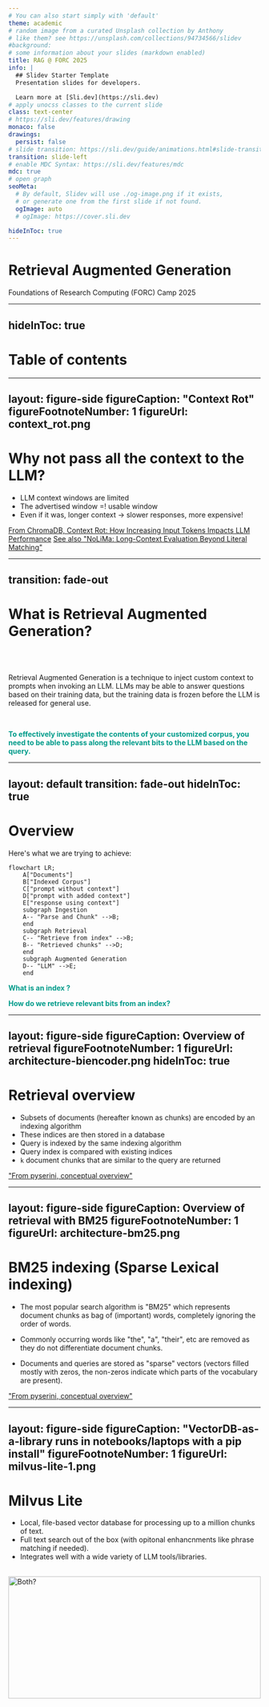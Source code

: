 ```yaml
---
# You can also start simply with 'default'
theme: academic
# random image from a curated Unsplash collection by Anthony
# like them? see https://unsplash.com/collections/94734566/slidev
#background: 
# some information about your slides (markdown enabled)
title: RAG @ FORC 2025
info: |
  ## Slidev Starter Template
  Presentation slides for developers.

  Learn more at [Sli.dev](https://sli.dev)
# apply unocss classes to the current slide
class: text-center
# https://sli.dev/features/drawing
monaco: false
drawings:
  persist: false
# slide transition: https://sli.dev/guide/animations.html#slide-transitions
transition: slide-left
# enable MDC Syntax: https://sli.dev/features/mdc
mdc: true
# open graph
seoMeta:
  # By default, Slidev will use ./og-image.png if it exists,
  # or generate one from the first slide if not found.
  ogImage: auto
  # ogImage: https://cover.sli.dev

hideInToc: true
---
```


# Retrieval Augmented Generation
Foundations of Research Computing (FORC) Camp 2025


<div class="abs-br m-6 text-xl">
  <a href="https://github.com/NYU-RTS/rag-forc-2025" target="_blank" class="slidev-icon-btn">
    <carbon:logo-github />
  </a>
</div>

<!--
The last comment block of each slide will be treated as slide notes. It will be visible and editable in Presenter Mode along with the slide. [Read more in the docs](https://sli.dev/guide/syntax.html#notes)
-->


---
hideInToc: true
---

# Table of contents

<Toc text-sm minDepth="1" maxDepth="1" />

---
layout: figure-side
figureCaption: "Context Rot"
figureFootnoteNumber: 1
figureUrl: context_rot.png
---
# Why not pass all the context to the LLM?

- LLM context windows are limited
- The advertised window =! usable window
- Even if it was, longer context -> slower responses, more expensive!

<Footnotes separator>
  <Footnote :number=1><a href="https://research.trychroma.com/context-rot" rel="noreferrer" target="_blank">From ChromaDB, Context Rot: How Increasing Input Tokens Impacts LLM Performance</a></Footnote>
  <Footnote :number=2><a href="https://arxiv.org/abs/2502.05167" rel="noreferrer" target="_blank">See also "NoLiMa: Long-Context Evaluation Beyond Literal Matching"</a></Footnote>
</Footnotes>


---
transition: fade-out
---

# What is Retrieval Augmented Generation?

<br>
<br>

Retrieval Augmented Generation is a technique to inject custom context to prompts when invoking an LLM. LLMs may be able to answer questions based on their training data, but the training 
data is frozen before the LLM is released for general use. 

<br>


<p style="color:#009b8a" v-click>
  <b>
    To effectively investigate the contents of your customized corpus, you need to be able to pass along the relevant bits to the LLM based on the query.
  </b>
</p>

<!--
Here is another comment.
-->

---
layout: default
transition: fade-out
hideInToc: true
---
# Overview

Here's what we are trying to achieve:
<br>

```mermaid
flowchart LR;
    A["Documents"]
    B["Indexed Corpus"]
    C["prompt without context"]
    D["prompt with added context"]
    E["response using context"]
    subgraph Ingestion
    A-- "Parse and Chunk" -->B;
    end
    subgraph Retrieval
    C-- "Retrieve from index" -->B;
    B-- "Retrieved chunks" -->D;
    end
    subgraph Augmented Generation
    D-- "LLM" -->E;
    end
```

<p style="color:#009b8a" v-click>
  <b>
    What is an <span v-mark="{at:1, type:'underline'}"> index </span> ?
  </b>
</p>

<p style="color:#009b8a" v-click>
  <b>
    How do we <span v-mark="{at:2, type:'underline'}"> retrieve </span> relevant bits from an index?
  </b>
</p>

<!--
Here is another comment.
-->


---
layout: figure-side
figureCaption: Overview of retrieval
figureFootnoteNumber: 1
figureUrl: architecture-biencoder.png
hideInToc: true
---

# Retrieval overview

- Subsets of documents (hereafter known as chunks) are encoded by an indexing algorithm
- These indices are then stored in a database
- Query is indexed by the same indexing algorithm
- Query index is compared with existing indices
- `k` document chunks that are similar to the query are returned

<Footnotes separator>
  <Footnote :number=1><a href="https://github.com/castorini/pyserini/blob/master/docs/conceptual-framework.md" rel="noreferrer" target="_blank">"From pyserini, conceptual overview"</a></Footnote>
</Footnotes>

---
layout: figure-side
figureCaption: Overview of retrieval with BM25
figureFootnoteNumber: 1
figureUrl: architecture-bm25.png
---

# BM25 indexing (Sparse Lexical indexing)

- The most popular search algorithm is "BM25" which represents document chunks as bag of (important) words, completely ignoring the order of words.

- Commonly occurring words like "the", "a", "their", etc are removed as they do not differentiate document chunks.  

- Documents and queries are stored as "sparse" vectors (vectors filled mostly with zeros, the non-zeros indicate which parts of the vocabulary are present).

<Footnotes separator>
  <Footnote :number=1><a href="https://github.com/castorini/pyserini/blob/master/docs/conceptual-framework.md" rel="noreferrer" target="_blank">"From pyserini, conceptual overview"</a></Footnote>
</Footnotes>

---
layout: figure-side
figureCaption: "VectorDB-as-a-library runs in notebooks/laptops with a pip install"
figureFootnoteNumber: 1
figureUrl: milvus-lite-1.png
---
# Milvus Lite

- Local, file-based vector database for processing up to a million chunks of text.
- Full text search out of the box (with opitonal enhancnments like phrase matching if needed).
- Integrates well with a wide variety of LLM tools/libraries.  

<br/>

<v-click>
  <img src="/milvus.png" alt="Both?" class="center" style="width: 100%; height: 25%">
</v-click>

<Footnotes separator>
  <Footnote :number=1><a href="https://milvus.io/" rel="noreferrer" target="_blank">"Milvus documentation"</a></Footnote>
  <Footnote :number=2><a href="https://milvus.io/blog/introducing-milvus-lite.md" rel="noreferrer" target="_blank">"Introducing Milvus Lite: Start Building a GenAI Application in Seconds"</a></Footnote>
</Footnotes>

---
layout: figure
figureCaption: Full text search with MilvusLite
figureFootnoteNumber: 1
figureUrl: milvus_bm25.png
hideInToc: true
---
# Full text search with MilvusLite

<Footnotes separator>
  <Footnote :number=1><a href="https://milvus.io/docs/full-text-search.md" rel="noreferrer" target="_blank">"From Milvus documentation"</a></Footnote>
</Footnotes>

---
layout: figure-side
figureCaption: Overview of Docling
figureFootnoteNumber: 1
figureUrl: docling_overview.png
---
# Docling pipeline
- Docling is an library that can be used to process HTML/PDF/DOCX/etc documents to chunks of text that can be indexed. 
- Docling converts all douments to a unified "DoclingDocument" format that can be optionally exported to Markdown. 
- Comes with an document structure aware chunker that can be customized.

<Footnotes separator>
  <Footnote :number=1><a href="https://docling-project.github.io/docling/" rel="noreferrer" target="_blank">"Docling simplifies document processing, parsing diverse formats and providing seamless integrations with the gen AI ecosystem."</a></Footnote>
</Footnotes>


---
layout: default
transition: fade-out
---
# Demo with NYU Library Research Guides!
- Compile a list of URLs for the reseasch guides
- Use docling to process HTML pages
- Use `MilvusLite` to create a BM25 index
- Try this yourself during the hands-on later!


---
layout: figure-side
figureCaption: Encoder-only transformer
figureFootnoteNumber: 1
figureUrl: embedding-models.png
---
# Encoder Transformers (embedding models)

- LLMs that generate text/images/audio/etc are decoder models, i.e. they are designed to generate content one token at a time. 
- Encoder LLMs on the other hand are used for pre defined tasks like generating embeddings for semantic search, clustering, classification, etc.

<Footnotes separator>
  <Footnote :number=1><a href="https://www.oreilly.com/library/view/hands-on-large-language/9781098150952/" rel="noreferrer" target="_blank">"We use an embedding model to convert textual input, such as documents, sentences, and phrases, to numerical representations, called embeddings." <br/> From Hands-On Large Language Models By Jay Alammar, Maarten Grootendorst</a></Footnote>
</Footnotes>

---
layout: default
transition: fade-out
hideInToc: true
---
# Embeddings demo

- Traditional indexing techniques did not account for contexts for a word, wherever it occurred the word was indexed the same way.  
- LLMs produce "contextual" embeddings that can capture the semantic meaning over just tracking the keyword occurrences. 

 <br/>
 <br/>

<blockquote>
  <p>
    Head over to this demo and see how embedding models cluster sentences (projected onto a 2D grid, the actual embedding dimensions are much larger): <a href=https://huggingface.co/spaces/webml-community/ettin-embedding-webgpu>https://huggingface.co/spaces/webml-community/ettin-embedding-webgpu</a>
  </p>
</blockquote>

---
layout: figure-side
figureCaption: Cosine search with embeddings
figureFootnoteNumber: 1
figureUrl: cosine-similarity.png
hideInToc: true
---
# Cosine search with embeddings

Once we have the embedding vectors for the text chunks and the query, we can compute the similarity scores for each (query, text-chunk) pair. 

With normalized vectors, we can skip computing the magnitudes and compute only the dot/inner product.


---
layout: default
transition: fade-out
---
# Demo comparing BM25 and semantic search
- The BM25 results retrieve keywords, but fail to account for intent of the query. For the demo query, it worked well.

- But, that may not always be the case <sup>1</sup>:
<div class="center">
  <img src="/croissants-are-breads.png" alt="Semantic search can mistake croissants for breads!" class="center" style="width: 75%; height: 75%">
</div>

<Footnotes separator>
  <Footnote :number=1> <a rel="noreferrer" target="_blank">"From https://fika.bar/paoramen/local-first-search-01K1B0WM1X4P5SV5QAES0Z5N75"</a></Footnote>
</Footnotes>

---
layout: two-cols-header
---
# Which one to choose?

:: left ::
<v-click> 
<img src="/which-one-to-choose.jpg" alt="Which one to choose?" class="center" style="width: 75%; height: 75%">
</v-click>

:: right ::
<v-click> 
<img src="/both.jpg" alt="Both?" class="center" style="width: 75%; height: 75%">
</v-click>

---
layout: figure
figureCaption: Hybrid Search
figureFootnoteNumber: 1
figureUrl: hybrid-search.png
---
# Hybrid Search

<Footnotes separator>
  <Footnote :number=1><a href="https://milvus.io/docs/multi-vector-search.md" rel="noreferrer" target="_blank">"From Milvus documentation"</a></Footnote>
</Footnotes>



---
layout: default
---
# RAG prompt

Now that we have learnt how to retrieve rerlant context, here's a prompt template you can use for RAG:
```py
    completion = portkey_client.chat.completions.create(
        model="gemini-2.5-flash",
        temperature=2.0,
        messages=[
            {
                "role": "system",
                "content": """Human: You are an AI assistant. You are able to
                    find answers to the questions from the contextual passage
                    snippets provided.""",
            },
            {
                "role": "user",
                "content": f"""Use the following pieces of information enclosed
                    in <context>  tags to provide an answer to the question
                    enclosed in <question> tags.
                    <context> {context} </context>
                    <question> {args.query} </question> """,
            },
        ],
    )
```

---
layout: figure-side
figureCaption: Cross-encoder vs Bi-encoder
figureFootnoteNumber: 1
figureUrl: biencoder-vs-crossencoder.png
---

# Advanced: Cross-encoders for reranking 
- Bi-encoders are fast, but lose accuracy
- Cross-encoders are slow, but are more accurate. They do this by comparing the tokens directly.
- They can be used as a filter during the second stage of a retrieval pipeline.

<Footnotes separator>
  <Footnote :number=1><a href="https://zilliz.com/blog/augmented-sbert-data-augmentation-method-for-improving-bi-encoders" rel="noreferrer" target="_blank">"Cross-encoders vs Bi-encoders"</a></Footnote>
  <Footnote :number=2><a href="https://ben.clavie.eu/ragatouille/#longer-might-read" rel="noreferrer" target="_blank">"Quick overview of their pros and cons of widely-used retrieval approaches"</a></Footnote>
</Footnotes>


---
layout: figure-side
figureCaption: Two stage retrieval
figureFootnoteNumber: 1
figureUrl: 2-stage-retrieval.png
---

# Advanced: Two stage retrieval
- Instead of relying solely on the RRF reranker, use a cross-encoder to re-rank.
- Use a bi-encoder to cast a wide net, use a cross-encoder to narrow it down to a few high quality chunks!

<Footnotes separator>
  <Footnote :number=1><a href="https://weaviate.io/blog/cross-encoders-as-reranker" rel="noreferrer" target="_blank">"Using Cross-Encoders as reranker in multistage vector search"</a></Footnote>
</Footnotes>


---
layout: default
figureCaption: Vision Language Models
---
# Demo: Advanced processing pipeline with VLMs
- Until now, we've been looking at embedding text, but documents contain images, tables, charts, etc!
- Vision Language Models can take images and text as input and generate text as output. 
- We will be using this to augment the existing data processing pipeline with an image captioning step!

---
layout: default
figureCaption: What about fine tuning?
---

# What about fine-tuning?
- Fine-tuning is an option of last-resort.
- Fine-tuning (especially larger LLMs) is expensive and thus needs justification in the form of an evaluation.
- You can also look into fine-tuning the embedding models for your courpurs by providing contrastive examples! This can enhance the context passed to the LLM and improve the output without having to fine-tune the LLM.

 <br/>
 <br/>

<blockquote>
  <p>
    Refer to this presentation on the trade-offs between RAG and fine-tuning! <a href=https://parlance-labs.com/education/fine_tuning/emmanuel.html>https://parlance-labs.com/education/fine_tuning/emmanuel.html</a>
  </p>
</blockquote>



---
layout: figure
figureCaption: ScholarQA by AllenAI
figureFootnoteNumber: 1
figureUrl: scholar-qa-allenai.png
---
# Advanced RAG example
Here's an advanced RAG pipeline which incorporates many advanced techniques! Try out the live demo at https://asta.allen.ai/chat

<Footnotes separator>
  <Footnote :number=1><a href="https://asta.allen.ai/synthesize?redirect_from=corpus-qa" rel="noreferrer" target="_blank">"Ai2 Scholar QA is a system for answering scientific queries and generating literature reviews by gathering evidence from multiple documents"</a></Footnote>
</Footnotes>


---
layout: default
---
# Hands-on session

- Perform RAG on a dataset relevant to you
- Extend the tutorial example with a relevance check by updating the prompt or using a different LLM
- Check for hallucinations in the output against the retrieved context with [LettuceDetect](https://krlabs.eu/LettuceDetect/)
- Try using the vision transformers available in Docling on your documents


---
layout: center
class: text-center
---

# Reach out to Research Technology Services, https://services.rt.nyu.edu/


<PoweredBySlidev mt-10 />

